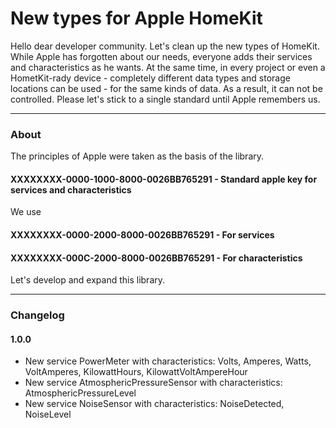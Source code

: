 # New types for Apple HomeKit

Hello dear developer community. Let's clean up the new types of HomeKit.
While Apple has forgotten about our needs, everyone adds their services and characteristics as he wants.
At the same time, in every project or even a HometKit-rady device - completely different data types and storage locations can be used - for the same kinds of data.
As a result, it can not be controlled. Please let's stick to a single standard until Apple remembers us.

---

### About

The principles of Apple were taken as the basis of the library.

#### XXXXXXXX-0000-1000-8000-0026BB765291 - Standard apple key for services and characteristics

We use

#### XXXXXXXX-0000-2000-8000-0026BB765291 - For services

#### XXXXXXXX-000C-2000-8000-0026BB765291 - For characteristics

Let's develop and expand this library.

---

### Changelog

#### 1.0.0
- New service PowerMeter with characteristics: Volts, Amperes, Watts, VoltAmperes, KilowattHours, KilowattVoltAmpereHour
- New service AtmosphericPressureSensor with characteristics: AtmosphericPressureLevel
- New service NoiseSensor with characteristics: NoiseDetected, NoiseLevel
